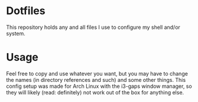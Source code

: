 # Dotfiles
This repository holds any and all files I use to configure my shell and/or system.

# Usage
Feel free to copy and use whatever you want, but you may have to change the names (in directory references and such) and some other things. This config setup was made for Arch Linux with the i3-gaps window manager, so they will likely (read: definitely) not work out of the box for anything else.
